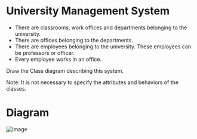 # University Management System

- There are classrooms, work offices and departments belonging to the university.
- There are offices belonging to the departments.
- There are employees belonging to the university. These employees can be professors or officer.
- Every employee works in an office.

Draw the Class diagram describing this system.

Note: It is not necessary to specify the attributes and behaviors of the classes.

# Diagram
  ![image](https://github.com/haticeakkus/PatikaBootcamp/assets/80623945/1451e5d1-604c-46c9-9ec3-a0bdfa8c8110)
